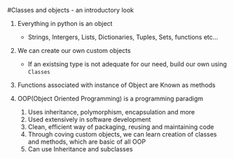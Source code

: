 #Classes and objects - an introductory look

1. Everything in python is an object
   - Strings, Intergers, Lists, Dictionaries, Tuples, Sets, functions etc...

2. We can create our own custom objects
   - If an existsing type is not adequate for our need, build our own using `Classes`

3. Functions associated with instance of Object are Known as methods

4. OOP(Object Oriented Programming) is a programming paradigm
   
   1) Uses inheritance, polymorphism, encapsulation and more
   2) Used extensively in software development
   3) Clean, efficient way of packaging, reusing and maintaining code
   4) Through coving custom objects, we can learn creation of classes and methods, which are basic of all OOP
   5) Can use Inheritance and subclasses
